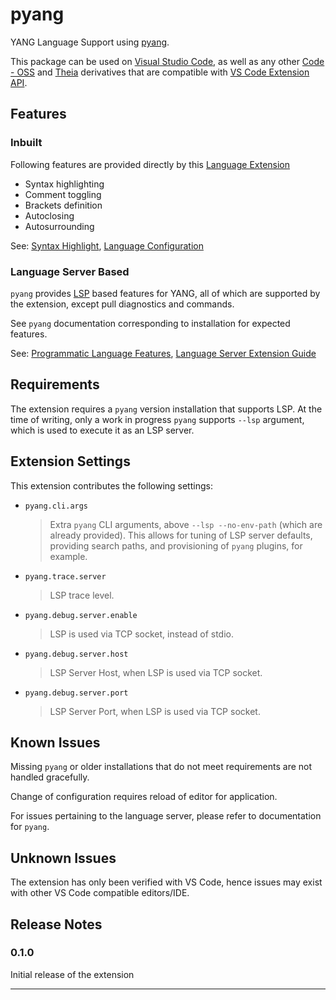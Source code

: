 # pyang

YANG Language Support using [pyang][pyang].

This package can be used on [Visual Studio Code][vscode], as well as any other
[Code - OSS][codeoss] and [Theia][theia] derivatives that are compatible with
[VS Code Extension API][codeapi].

## Features

### Inbuilt

Following features are provided directly by this [Language Extension][codeapilsp]

* Syntax highlighting
* Comment toggling
* Brackets definition
* Autoclosing
* Autosurrounding

See: [Syntax Highlight][grammars], [Language Configuration][languages]

### Language Server Based

`pyang` provides [LSP][lsp] based features for YANG, all of which are supported
by the extension, except pull diagnostics and commands.

See `pyang` documentation corresponding to installation for expected features.

See: [Programmatic Language Features][programmatic], [Language Server Extension Guide][lseg]

## Requirements

The extension requires a `pyang` version installation that supports LSP. At the
time of writing, only a work in progress `pyang` supports `--lsp` argument,
which is used to execute it as an LSP server.

## Extension Settings

This extension contributes the following settings:

* `pyang.cli.args`
  > Extra `pyang` CLI arguments, above `--lsp --no-env-path` (which are already
  provided). This allows for tuning of LSP server defaults, providing search
  paths, and provisioning of `pyang` plugins, for example.
* `pyang.trace.server`
  > LSP trace level.
* `pyang.debug.server.enable`
  > LSP is used via TCP socket, instead of stdio.
* `pyang.debug.server.host`
  > LSP Server Host, when LSP is used via TCP socket.
* `pyang.debug.server.port`
  > LSP Server Port, when LSP is used via TCP socket.

## Known Issues

Missing `pyang` or older installations that do not meet requirements are not
handled gracefully.

Change of configuration requires reload of editor for application.

For issues pertaining to the language server, please refer to documentation for
`pyang`.

## Unknown Issues

The extension has only been verified with VS Code, hence issues may exist with
other VS Code compatible editors/IDE.

## Release Notes

### 0.1.0

Initial release of the extension

---

[pyang]: https://github.com/mbj4668/pyang
[vscode]: https://code.visualstudio.com
[codeoss]: https://github.com/microsoft/vscode
[theia]: https://theia-ide.org
[codeapi]: https://code.visualstudio.com/api
[lsp]: https://microsoft.github.io/language-server-protocol/
[codeapilsp]: https://code.visualstudio.com/api/language-extensions/overview
[grammars]: https://code.visualstudio.com/api/language-extensions/syntax-highlight-guide
[languages]: https://code.visualstudio.com/api/language-extensions/language-configuration-guide
[programmatic]: https://code.visualstudio.com/api/language-extensions/programmatic-language-features
[lseg]: https://code.visualstudio.com/api/language-extensions/language-server-extension-guide
